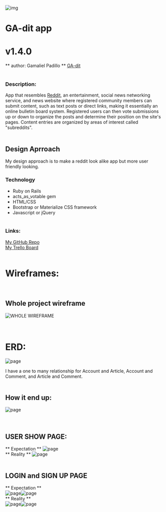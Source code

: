 ![img](http://i.imgur.com/KuSA00C.png)
# GA-dit app
# v1.4.0
** author: Gamaliel Padillo **
[GA-dit](https://warm-coast-27823.herokuapp.com/)
&nbsp;  
&nbsp;  
### Description:
App that resembles [Reddit](http://www.reddit.com), an entertainment, social news networking service, and news website where registered community members can submit content, such as text posts or direct links, making it essentially an online bulletin board system. Registered users can then vote submissions up or down to organize the posts and determine their position on the site's pages. Content entries are organized by areas of interest called "subreddits".
&nbsp;  
&nbsp;  
## Design Aprroach
My design approach is to make a reddit look alike app but more user friendly looking.
### Technology
* Ruby on Rails
* acts_as_votable gem
* HTML/CSS
* Bootstrap or Materialize CSS framework
* Javascript or jQuery
&nbsp;  
&nbsp;  

### Links:
[My GitHub Repo](https://github.com/gamalielhere/gadit)  
[My Trello Board](https://trello.com/b/Z0UOgIQD/ga-dit)  
&nbsp;  

# Wireframes:
&nbsp;  
## Whole project wireframe  
![WHOLE WIREFRAME](http://i.imgur.com/XnixWp0.jpg)  
&nbsp;  
&nbsp;  
# ERD:  
![page](http://i.imgur.com/HTHVX7X.jpg)

I have a one to many relationship for Account and Article, Account and Comment, and Article and Comment.  
&nbsp;  
## How it end up:
![page](http://i.imgur.com/bUUJIGG.png)  
&nbsp;  
&nbsp;  

## USER SHOW PAGE:  
** Expectation **
![page](http://i.imgur.com/coFfpoZ.jpg)  
** Reality **
![page](http://i.imgur.com/nBmMpQb.png)
&nbsp;  
&nbsp;  
## LOGIN and SIGN UP PAGE
** Expectation **  
![page](http://i.imgur.com/X3EnJJu.jpg?1)![page](http://i.imgur.com/BbxDcTH.jpg?1)  
** Reality **  
![page](https://i.imgur.com/Whu2S7M.png)![page](https://i.imgur.com/stimdwH.png)  
&nbsp;  
&nbsp;  
